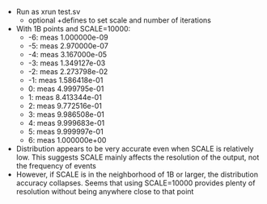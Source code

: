 * Run as xrun test.sv
  * optional +defines to set scale and number of iterations
* With 1B points and SCALE=10000:
  * -6: meas 1.000000e-09
  * -5: meas 2.970000e-07
  * -4: meas 3.167000e-05
  * -3: meas 1.349127e-03
  * -2: meas 2.273798e-02
  * -1: meas 1.586418e-01
  * 0: meas 4.999795e-01
  * 1: meas 8.413344e-01
  * 2: meas 9.772516e-01
  * 3: meas 9.986508e-01
  * 4: meas 9.999683e-01
  * 5: meas 9.999997e-01
  * 6: meas 1.000000e+00 
* Distribution appears to be very accurate even when SCALE is relatively low.  This suggests SCALE mainly affects the resolution of the output, not the frequency of events
* However, if SCALE is in the neighborhood of 1B or larger, the distribution accuracy collapses.  Seems that using SCALE=10000 provides plenty of resolution without being anywhere close to that point
